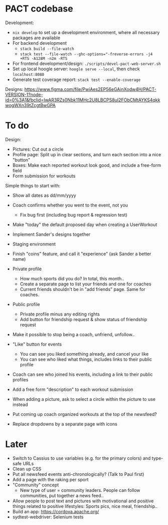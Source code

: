 # PACT codebase

Development:
- `nix develop` to set up a development environment, where all necessary
  packages are available
- For backend development
  * `stack build --file-watch`
  * `stack test --file-watch --ghc-options="-freverse-errors -j4 +RTS -A128M
    -n2m -RTS`
- For frontend development/design: `./scripts/devel-pact-web-server.sh`
- Set up local hoogle server: `hoogle serve --local`, then check
  `localhost:8080`
- Generate test coverage report: `stack test --enable-coverage`

Designs: https://www.figma.com/file/PwiAes2EP56eGAinXodw4H/PACT-VERSION-1?node-id=0%3A1&fbclid=IwAR3RZs0Nbk11MHc2U8LBCPS8uI2FObCMtAYKS4qkkwogWXn39tZcgtBwGPA

# To do

Design:
- Pictures: Cut out a circle
- Profile page: Split up in clear sections, and turn each section into a nice
  "button"
- Boxes: Make each reported workout look good, and include a free-form field
- Form submission for workouts

Simple things to start with:
- Show all dates as dd/mm/yyyy
- Coach confirms whether you went to the event, not you
  * Fix bug first (including bug report & regression test)
- Make "today" the default proposed day when creating a UserWorkout

- Implement Sander's designs together
- Staging environment
- Finish "coins" feature, and call it "experience" (ask Sander a better name)
- Private profile
  * How much sports did you do? In total, this month..
  * Create a separate page to list your friends and one for coaches
  * Current friends shouldn't be in "add friends" page. Same for coaches.
- Public profile
  * Private profile minus any editing rights
  * Add button for friendship request & show status of friendship request
- Make it possible to stop being a coach, unfriend, unfollow..
- "Like" button for events
  * You can see you liked something already, and cancel your like
  * You can see who liked what things, includes links to their public profile

- Coach can see who joined his events, including a link to their public profiles
- Add a free form "description" to each workout submission
- When adding a picture, ask to select a circle within the picture to use
  instead
- Put coming up coach organized workouts at the top of the newsfeed?
- Replace dropdowns by a separate page with icons

# Later

- Switch to Cassius to use variables (e.g. for the primary colors) and type-safe
  URLs
- Clean up CSS
- Put all newsfeed events anti-chronologically? (Talk to Paul first)
- Add a page with the raking per sport
- "Community" concept
  * New type of user = community leaders. People can follow communities, put
    together a news feed..
- Allow people to post text and pictures with motivational and positive things
  related to positive lifestyles: Sports pics, nice meal, friendship..
- Build an app: https://cordova.apache.org/
- sydtest-webdriver: Selenium tests



